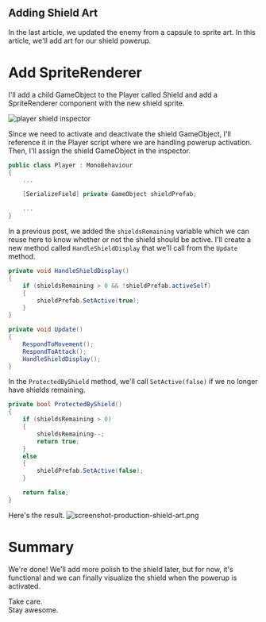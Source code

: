 ## Adding Shield Art

In the last article, we updated the enemy from a capsule to sprite art. In this article, we'll add art for our shield powerup.

# Add SpriteRenderer
I'll add a child GameObject to the Player called Shield and add a SpriteRenderer component with the new shield sprite.

![player shield inspector](https://cdn.hashnode.com/res/hashnode/image/upload/v1648919321364/GvLIfU-_y.png)

Since we need to activate and deactivate the shield GameObject, I'll reference it in the Player script where we are handling powerup activation. Then, I'll assign the shield GameObject in the inspector.

```csharp
public class Player : MonoBehaviour
{
    ...

    [SerializeField] private GameObject shieldPrefab;

    ...
}
```

In a previous post, we added the `shieldsRemaining` variable which we can reuse here to know whether or not the shield should be active. I'll create a new method called `HandleShieldDisplay` that we'll call from the `Update` method.

```csharp
private void HandleShieldDisplay()
{
    if (shieldsRemaining > 0 && !shieldPrefab.activeSelf)
    {
        shieldPrefab.SetActive(true);
    }
}
```

```csharp
private void Update()
{
    RespondToMovement();
    RespondToAttack();
    HandleShieldDisplay();
}
```

In the `ProtectedByShield` method, we'll call `SetActive(false)` if we no longer have shields remaining.

```csharp
private bool ProtectedByShield()
{
    if (shieldsRemaining > 0)
    {
        shieldsRemaining--;
        return true;
    }
    else
    {
        shieldPrefab.SetActive(false);
    }

    return false;
}
```

Here's the result.
![screenshot-production-shield-art.png](https://cdn.hashnode.com/res/hashnode/image/upload/v1648919405586/9J_8dmKlS.png)

# Summary
We're done! We'll add more polish to the shield later, but for now, it's functional and we can finally visualize the shield when the powerup is activated.

Take care.  
Stay awesome.